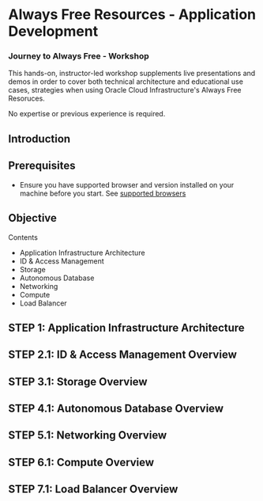 # Always Free Resources - Application Development

### Journey to Always Free - Workshop
This hands-on, instructor-led workshop supplements live presentations and demos in order to cover both technical architecture and educational use cases, strategies when using Oracle Cloud Infrastructure's Always Free Resoruces.

No expertise or previous experience is required.

## Introduction

## Prerequisites

- Ensure you have supported browser and version installed on your machine before you start. See [supported browsers](https://docs.cloud.oracle.com/en-us/iaas/Content/GSG/Tasks/signingin.htm?browser#supported_browsers)

## Objective

Contents
- Application Infrastructure Architecture
-	ID & Access Management
-	Storage
- Autonomous Database
- Networking
- Compute
- Load Balancer

## **STEP 1:** Application Infrastructure Architecture

## **STEP 2.1:** ID & Access Management Overview

## **STEP 3.1:** Storage Overview

## **STEP 4.1:** Autonomous Database Overview

## **STEP 5.1:** Networking Overview

## **STEP 6.1:** Compute Overview

## **STEP 7.1:** Load Balancer Overview










